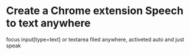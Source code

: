 # Create a Chrome extension Speech to text anywhere

focus input[type=text] or textarea filed anywhere, activeted auto and just speak
